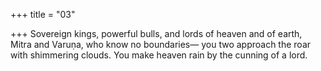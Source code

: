 +++
title = "03"

+++
Sovereign kings, powerful bulls, and lords of heaven and of earth, Mitra  and Varuṇa, who know no boundaries—
you two approach the roar with shimmering clouds. You make heaven  rain by the cunning of a lord.